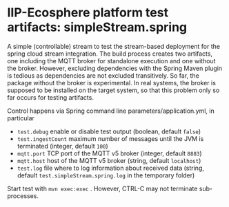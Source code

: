 # IIP-Ecosphere platform test artifacts: simpleStream.spring

A simple (controllable) stream to test the stream-based deployment for the spring cloud stream integration. The build process creates two artifacts, one including the MQTT broker for standalone execution and one without the broker. However, excluding dependencies with the Spring Maven plugin is tedious as dependencies are not excluded transitively. So far, the package without the broker is experimental. In real systems, the broker is supposed to be installed on the target system, so that this problem only so far occurs for testing artifacts.

Control happens via Spring command line parameters/application.yml, in particular

* `test.debug` enable or disable test output (boolean, default `false`)
* `test.ingestCount` maximum number of messages until the JVM is terminated (integer, default `100`)
* `mqtt.port` TCP port of the MQTT v5 broker (integer, default `8883`)
* `mqtt.host` host of the MQTT v5 broker (string, default `localhost`)
* `test.log` file where to log information about received data (string, default `test.simpleStream.spring.log` in the temporary folder)

Start test with ``mvn exec:exec`` . However, CTRL-C may not terminate sub-processes.
